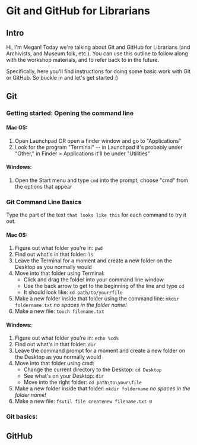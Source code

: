 # Git and GitHub for Librarians

## Intro
Hi, I'm Megan! Today we're talking about Git and GitHub for Librarians (and Archivists, and Museum folk, etc.). You can use this outline to follow along with the workshop materials, and to refer back to in the future.

Specifically, here you'll find instructions for doing some basic work with Git or GitHub. So buckle in and let's get started :)

## Git
### Getting started: Opening the command line
#### Mac OS:
1. Open Launchpad OR open a finder window and go to "Applications"
2. Look for the program "Terminal" -- in Launchpad it's probably under "Other," in Finder > Applications it'll be under "Utilities"

#### Windows:
1. Open the Start menu and type `cmd` into the prompt; choose "cmd" from the options that appear

### Git Command Line Basics
Type the part of the text `that looks like this` for each command to try it out.

#### Mac OS:
1. Figure out what folder you're in: `pwd`
2. Find out what's in that folder: `ls`
3. Leave the Terminal for a moment and create a new folder on the Desktop as you normally would
4. Move into that folder using Terminal:
	* Click and drag the folder into your command line window
	* Use the back arrow to get to the beginning of the line and type `cd`
	* It should look like: `cd path/to/your/file`
5. Make a new folder inside that folder using the command line: `mkdir foldername.txt` *no spaces in the folder name!*
6. Make a new file: `touch filename.txt`

#### Windows:
1. Figure out what folder you're in: `echo %cd%`
2. Find out what's in that folder: `dir`
2. Leave the command prompt for a moment and create a new folder on the Desktop as you normally would
4. Move into that folder using cmd:
	* Change the current directory to the Desktop: `cd Desktop`
	* See what's on your Desktop: `dir`
	* Move into the right folder: `cd path\to\your\file`
5. Make a new folder inside that folder: `mkdir foldername` *no spaces in the folder name!*
6. Make a new file: `fsutil file createnew filename.txt 0`

### Git basics:

## GitHub

